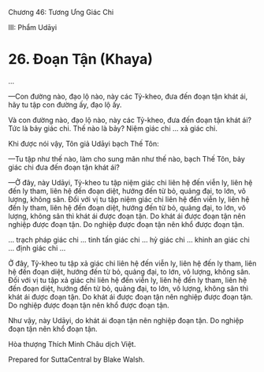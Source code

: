 

Chương 46: Tương Ưng Giác Chi

III: Phẩm Udāyi

# 26\. Ðoạn Tận (Khaya)

…

—Con đường nào, đạo lộ nào, này các Tỷ-kheo, đưa đến đoạn tận khát ái, hãy tu tập con đường ấy, đạo lộ ấy.

Và con đường nào, đạo lộ nào, này các Tỷ-kheo, đưa đến đoạn tận khát ái? Tức là bảy giác chi. Thế nào là bảy? Niệm giác chi … xả giác chi.

Khi được nói vậy, Tôn giả Udāyi bạch Thế Tôn:

—Tu tập như thế nào, làm cho sung mãn như thế nào, bạch Thế Tôn, bảy giác chi đưa đến đoạn tận khát ái?

—Ở đây, này Udāyi, Tỷ-kheo tu tập niệm giác chi liên hệ đến viễn ly, liên hệ đến ly tham, liên hệ đến đoạn diệt, hướng đến từ bỏ, quảng đại, to lớn, vô lượng, không sân. Ðối với vị tu tập niệm giác chi liên hệ đến viễn ly, liên hệ đến ly tham, liên hệ đến đoạn diệt, hướng đến từ bỏ, quảng đại, to lớn, vô lượng, không sân thì khát ái được đoạn tận. Do khát ái được đoạn tận nên nghiệp được đoạn tận. Do nghiệp được đoạn tận nên khổ được đoạn tận.

… trạch pháp giác chi … tinh tấn giác chi … hỷ giác chi … khinh an giác chi … định giác chi …

Ở đây, Tỷ-kheo tu tập xả giác chi liên hệ đến viễn ly, liên hệ đến ly tham, liên hệ đến đoạn diệt, hướng đến từ bỏ, quảng đại, to lớn, vô lượng, không sân. Ðối với vị tu tập xả giác chi liên hệ đến viễn ly, liên hệ đến ly tham, liên hệ đến đoạn diệt, hướng đến từ bỏ, quảng đại, to lớn, vô lượng, không sân thì khát ái được đoạn tận. Do khát ái được đoạn tận nên nghiệp được đoạn tận. Do nghiệp được đoạn tận nên khổ được đoạn tận.

Như vậy, này Udāyi, do khát ái đoạn tận nên nghiệp đoạn tận. Do nghiệp đoạn tận nên khổ đoạn tận.

Hòa thượng Thích Minh Châu dịch Việt.

Prepared for SuttaCentral by Blake Walsh.